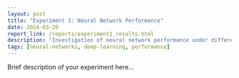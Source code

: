 ```yaml
---
layout: post
title: "Experiment 1: Neural Network Performance"
date: 2024-03-20
report_link: /reports/experiment1_results.html
description: "Investigation of neural network performance under different hyperparameters"
tags: [neural-networks, deep-learning, performance]
---
```


Brief description of your experiment here... 